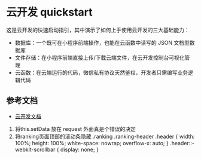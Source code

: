 # 云开发 quickstart

这是云开发的快速启动指引，其中演示了如何上手使用云开发的三大基础能力：

- 数据库：一个既可在小程序前端操作，也能在云函数中读写的 JSON 文档型数据库
- 文件存储：在小程序前端直接上传/下载云端文件，在云开发控制台可视化管理
- 云函数：在云端运行的代码，微信私有协议天然鉴权，开发者只需编写业务逻辑代码

## 参考文档

- [云开发文档](https://developers.weixin.qq.com/miniprogram/dev/wxcloud/basis/getting-started.html)

1. 将this.setData 放在 request 外面真是个错误的决定
2. 将ranking页面顶部的滚动条隐藏
  .ranking .ranking-header .header {
  width: 100%;
  height: 100%;
  white-space: nowrap;
  overflow-x: auto;
}
.header::-webkit-scrollbar {
  display: none;
}